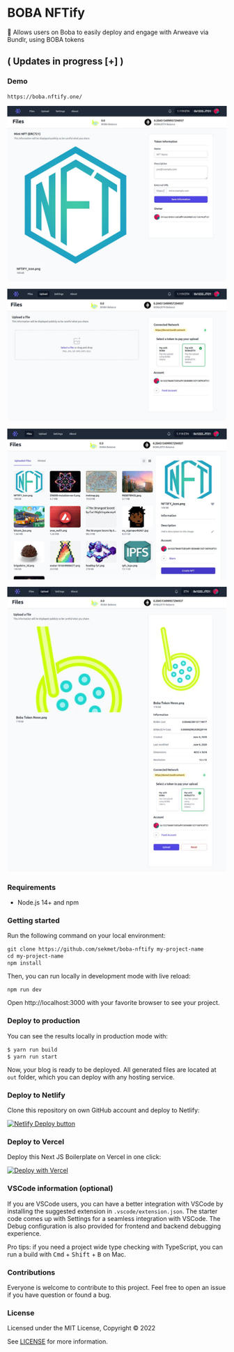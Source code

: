 # BOBA NFTify

🚀 Allows users on Boba to easily deploy and engage with Arweave via Bundlr, using BOBA tokens

## ( Updates in progress [+] )

### Demo
```
https://boba.nftify.one/
```

<p align="center">
  <img src="docs/bobanftify1.jpg?raw=true" alt="BOBA NFTify banner"></a>
</p>

<p align="center">
  <img src="docs/bobanftify2.jpg?raw=true" alt="BOBA NFTify banner"></a>
</p>

<p align="center">
  <img src="docs/bobanftify3.jpg?raw=true" alt="BOBA NFTify banner"></a>
</p>

<p align="center">
  <img src="docs/bobanftify4.jpg?raw=true" alt="BOBA NFTify banner"></a>
</p>

### Requirements

- Node.js 14+ and npm

### Getting started

Run the following command on your local environment:

```
git clone https://github.com/sekmet/boba-nftify my-project-name
cd my-project-name
npm install
```

Then, you can run locally in development mode with live reload:

```
npm run dev
```

Open http://localhost:3000 with your favorite browser to see your project.


### Deploy to production

You can see the results locally in production mode with:

```
$ yarn run build
$ yarn run start
```

Now, your blog is ready to be deployed. All generated files are located at `out` folder, which you can deploy with any hosting service.

### Deploy to Netlify

Clone this repository on own GitHub account and deploy to Netlify:

[![Netlify Deploy button](https://www.netlify.com/img/deploy/button.svg)](https://app.netlify.com/start/deploy?repository=https://github.com/sekmet/boba-nftify)

### Deploy to Vercel

Deploy this Next JS Boilerplate on Vercel in one click:

[![Deploy with Vercel](https://vercel.com/button)](https://vercel.com/new/git/external?repository-url=https%3A%2F%2Fgithub.com%2Fsekmet%2Fboba-nftify)

### VSCode information (optional)

If you are VSCode users, you can have a better integration with VSCode by installing the suggested extension in `.vscode/extension.json`. The starter code comes up with Settings for a seamless integration with VSCode. The Debug configuration is also provided for frontend and backend debugging experience.

Pro tips: if you need a project wide type checking with TypeScript, you can run a build with <kbd>Cmd</kbd> + <kbd>Shift</kbd> + <kbd>B</kbd> on Mac.

### Contributions

Everyone is welcome to contribute to this project. Feel free to open an issue if you have question or found a bug.

### License

Licensed under the MIT License, Copyright © 2022

See [LICENSE](LICENSE) for more information.

